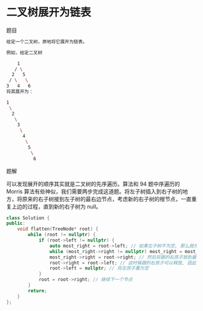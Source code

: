 # 二叉树展开为链表

题目

```bash
给定一个二叉树，原地将它展开为链表。

例如，给定二叉树

    1
   / \
  2   5
 / \   \
3   4   6
将其展开为：

1
 \
  2
   \
    3
     \
      4
       \
        5
         \
          6
```

题解

可以发现展开的顺序其实就是二叉树的先序遍历。算法和 94 题中序遍历的 Morris 算法有些神似，我们需要两步完成这道题。将左子树插入到右子树的地方，将原来的右子树接到左子树的最右边节点，考虑新的右子树的根节点，一直重复上边的过程，直到新的右子树为 null。

```C++
class Solution {
public:
    void flatten(TreeNode* root) {
        while (root != nullptr) {
            if (root->left != nullptr) {
                auto most_right = root->left; // 如果左子树不为空, 那么就先找到左子树的最右节点
                while (most_right->right != nullptr) most_right = most_right->right; // 找最右节点
                most_right->right = root->right; // 然后将跟的右孩子放到最右节点的右子树上
                root->right = root->left; // 这时候跟的右孩子可以释放, 因此我令左孩子放到右孩子上
                root->left = nullptr; // 将左孩子置为空
            }
            root = root->right; // 继续下一个节点
        }
        return;
    }
};
```
